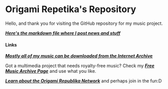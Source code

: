 # Origami Repetika's Repository 
Hello, and thank you for visiting the GitHub repository for my music project.

[***Here's the markdown file where I post news and stuff***](https://github.com/agent220/origamirepetika/blob/main/index.md) 

#### Links

[***Mostly all of my music can be downloaded from the Internet Archive***](https://archive.org/search?query=origami+repetika) 

Got a multimedia project that needs royalty-free music? 
Check my [***Free Music Archive Page***](https://freemusicarchive.org/music/Origami_Repetika) and use what you like.

[***Learn about the Origami Republika Network***](http://origami.teks.no/1/1.1/index.html) and perhaps join in the fun:D
